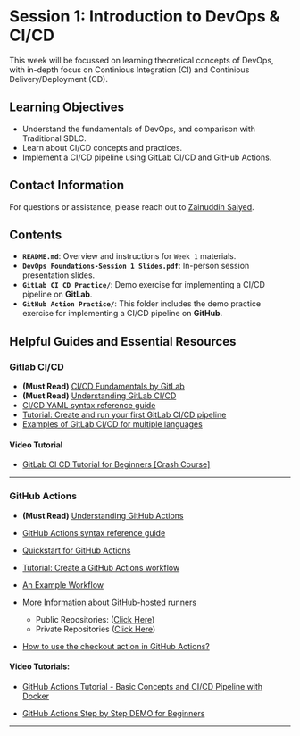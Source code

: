 # Session 1: Introduction to DevOps & CI/CD 

This week will be focussed on learning theoretical concepts of DevOps, with in-depth focus on Continious Integration (CI) and Continious Delivery/Deployment (CD).

## Learning Objectives
- Understand the fundamentals of DevOps, and comparison with Traditional SDLC.
- Learn about CI/CD concepts and practices.
- Implement a CI/CD pipeline using GitLab CI/CD and GitHub Actions.

## Contact Information
For questions or assistance, please reach out to [Zainuddin Saiyed](https://www.linkedin.com/in/zain-saiyed/).

## Contents

- **`README.md`**: Overview and instructions for `Week 1` materials.
- **`DevOps Foundations-Session 1 Slides.pdf`**: In-person session presentation slides.
- **`GitLab CI CD Practice/`**: Demo exercise for implementing a CI/CD pipeline on **GitLab**.
- **`GitHub Action Practice/`**: This folder includes the demo practice exercise for implementing a CI/CD pipeline on **GitHub**.

## Helpful Guides and Essential Resources

### Gitlab CI/CD
- **(Must Read)** [CI/CD Fundamentals by GitLab](https://about.gitlab.com/topics/ci-cd/)
- **(Must Read)** [Understanding GitLab CI/CD](https://docs.gitlab.com/ee/ci/)
- [CI/CD YAML syntax reference guide]( https://docs.gitlab.com/ee/ci/yaml/)
- [Tutorial: Create and run your first GitLab CI/CD pipeline]( https://docs.gitlab.com/ee/ci/quick_start/)
- [Examples of GitLab CI/CD for multiple languages](https://docs.gitlab.com/ee/ci/examples/)

#### Video Tutorial
- [GitLab CI CD Tutorial for Beginners [Crash Course]](https://www.youtube.com/watch?v=qP8kir2GUgo)

---

### GitHub Actions 

- **(Must Read)** [Understanding GitHub Actions](https://docs.github.com/en/actions/about-github-actions/understanding-github-actions)
- [GitHub Actions syntax reference guide](https://docs.github.com/en/actions/reference/workflow-syntax-for-github-actions)
- [Quickstart for GitHub Actions](https://docs.github.com/en/actions/writing-workflows/quickstart)
- [Tutorial: Create a GitHub Actions workflow](https://docs.github.com/en/actions/quickstart)
- [An Example Workflow](https://docs.github.com/en/actions/use-cases-and-examples/creating-an-example-workflow)
- [More Information about GitHub-hosted runners](https://docs.github.com/en/actions/using-github-hosted-runners/using-github-hosted-runners/about-github-hosted-runners)
    - Public Repositories: ([Click Here](https://docs.github.com/en/actions/using-github-hosted-runners/using-github-hosted-runners/about-github-hosted-runners#standard-github-hosted-runners-for-public-repositories)) 
    - Private Repositories ([Click Here](https://docs.github.com/en/actions/using-github-hosted-runners/using-github-hosted-runners/about-github-hosted-runners#standard-github-hosted-runners-for--private-repositories))

- [How to use the checkout action in GitHub Actions?](https://graphite.dev/guides/github-actions-checkout)


#### Video Tutorials:
- [GitHub Actions Tutorial - Basic Concepts and CI/CD Pipeline with Docker](https://youtube.com/watch?v=R8_veQiYBjI&ab_channel=TechWorldwithNana  )

- [GitHub Actions Step by Step DEMO for Beginners](https://www.youtube.com/watch?v=ylEy4eLdhFs&ab_channel=AutomationStepbyStep)

---